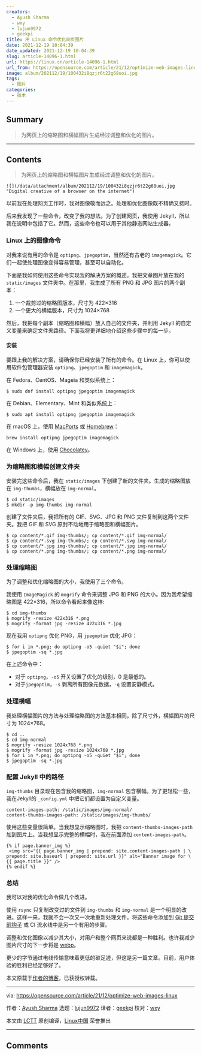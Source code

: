 ```yaml
---
creators:
  - Ayush Sharma
  - wxy
  - lujun9972
  - geekpi
title: 用 Linux 命令优化网页图片
date: 2021-12-19 10:04:39
date_updated: 2021-12-19 10:04:39
slug: article-14096-1.html
url: https://linux.cn/article-14096-1.html
url_from: https://opensource.com/article/21/12/optimize-web-images-linux
image: album/202112/19/100432i8qzjr6t22g68uoi.jpg
tags:
  - 图片
categories:
  - 技术
---
```


## Summary

> 为网页上的缩略图和横幅图片生成经过调整和优化的图片。

***

<!-- more -->

## Contents

> 
> 为网页上的缩略图和横幅图片生成经过调整和优化的图片。
> 
> 
> 

`![](/data/attachment/album/202112/19/100432i8qzjr6t22g68uoi.jpg "Digital creative of a browser on the internet")`

以前我在处理网页工作时，我对图像敬而远之。处理和优化图像既不精确又费时。

后来我发现了一些命令，改变了我的想法。为了创建网页，我使用 Jekyll，所以我在说明中包括了它。然而，这些命令也可以用于其他静态网站生成器。

### Linux 上的图像命令

对我来说有用的命令是 `optipng`、`jpegoptim`，当然还有古老的 `imagemagick`。它们一起使处理图像变得容易管理，甚至可以自动化。

下面是我如何使用这些命令实现我的解决方案的概述。我把文章图片放在我的 `static/images` 文件夹中。在那里，我生成了所有 PNG 和 JPG 图片的两个副本：

1. 一个裁剪过的缩略图版本，尺寸为 422×316
2. 一个更大的横幅版本，尺寸为 1024×768

然后，我把每个副本（缩略图和横幅）放入自己的文件夹，并利用 Jekyll 的自定义变量来确定文件夹路径。下面我将更详细地介绍这些步骤中的每一步。

#### 安装

要跟上我的解决方案，请确保你已经安装了所有的命令。在 Linux 上，你可以使用软件包管理器安装 `optipng`、`jpegoptim` 和 `imagemagick`。

在 Fedora、CentOS、Mageia 和类似系统上：

```shell
$ sudo dnf install optipng jpegoptim imagemagick
```

在 Debian、Elementary、Mint 和类似系统上：

```shell
$ sudo apt install optipng jpegoptim imagemagick
```

在 macOS 上，使用 [MacPorts](https://opensource.com/article/20/11/macports) 或 [Homebrew](https://opensource.com/article/20/6/homebrew-mac)：

```shell
brew install optipng jpegoptim imagemagick
```

在 Windows 上，使用 [Chocolatey](https://opensource.com/article/20/3/chocolatey)。

### 为缩略图和横幅创建文件夹

安装完这些命令后，我在 `static/images` 下创建了新的文件夹。生成的缩略图放在 `img-thumbs`，横幅放在 `img-normal`。

```shell
$ cd static/images
$ mkdir -p img-thumbs img-normal
```

创建了文件夹后，我把所有的 GIF、SVG、JPG 和 PNG 文件复制到这两个文件夹。我把 GIF 和 SVG 原封不动地用于缩略图和横幅图片。

```shell
$ cp content/*.gif img-thumbs/; cp content/*.gif img-normal/
$ cp content/*.svg img-thumbs/; cp content/*.svg img-normal/
$ cp content/*.jpg img-thumbs/; cp content/*.jpg img-normal/
$ cp content/*.png img-thumbs/; cp content/*.png img-normal/
```

### 处理缩略图

为了调整和优化缩略图的大小，我使用了三个命令。

我使用 `ImageMagick` 的 `mogrify` 命令来调整 JPG 和 PNG 的大小。因为我希望缩略图是 422×316，所以命令看起来像这样:

```shell
$ cd img-thumbs
$ mogrify -resize 422x316 *.png
$ mogrify -format jpg -resize 422x316 *.jpg
```

现在我用 `optipng` 优化 PNG，用 `jpegoptim` 优化 JPG：

```shell
$ for i in *.png; do optipng -o5 -quiet "$i"; done
$ jpegoptim -sq *.jpg
```

在上述命令中：

* 对于 `optipng`，`-o5` 开关设置了优化的级别，0 是最低的。
* 对于`jpegoptim`，`-s` 剥离所有图像元数据，`-q` 设置安静模式。

### 处理横幅

我处理横幅图片的方法与处理缩略图的方法基本相同，除了尺寸外，横幅图片的尺寸为 1024×768。

```shell
$ cd ..
$ cd img-normal
$ mogrify -resize 1024x768 *.png
$ mogrify -format jpg -resize 1024x768 *.jpg
$ for i in *.png; do optipng -o5 -quiet "$i"; done
$ jpegoptim -sq *.jpg
```

### 配置 Jekyll 中的路径

`img-thumbs` 目录现在包含我的缩略图，`img-normal` 包含横幅。为了更轻松一些，我在Jekyll的 `_config.yml` 中把它们都设置为自定义变量。

```shell
content-images-path: /static/images/img-normal/
content-thumbs-images-path: /static/images/img-thumbs/
```

使用这些变量很简单。当我想显示缩略图时，我把 `content-thumbs-images-path` 加到图片上。当我想显示完整的横幅时，我在前面添加 `content-images-path`。

```shell
{% if page.banner_img %}
 <img src="{{ page.banner_img | prepend: site.content-images-path | \
prepend: site.baseurl | prepend: site.url }}" alt="Banner image for \
{{ page.title }}" />
{% endif %}
```

### 总结

我可以对我的优化命令做几个改进。

使用 `rsync` 只复制改变过的文件到 `img-thumbs` 和 `img-normal` 是一个明显的改进。这样一来，我就不会一次又一次地重新处理文件。将这些命令添加到 [Git 提交前钩子](https://opensource.com/life/16/8/how-construct-your-own-git-server-part-6) 或 CI 流水线中是另一个有用的步骤。

调整和优化图像以减少其大小，对用户和整个网页来说都是一种胜利。也许我减少图片尺寸的下一步将是 [webp](https://opensource.com/article/20/4/webp-image-compression)。

更少的字节通过电线传输意味着更低的碳足迹，但这是另一篇文章。目前，用户体验的胜利已经足够好了。

本文原载于[作者的博客](https://www.ayushsharma.in/2021/11/optimising-jpg-and-png-images-for-a-jekyll-blog)，已获授权转载。

---

via: <https://opensource.com/article/21/12/optimize-web-images-linux>

作者：[Ayush Sharma](https://opensource.com/users/ayushsharma) 选题：[lujun9972](https://github.com/lujun9972) 译者：[geekpi](https://github.com/geekpi) 校对：[wxy](https://github.com/wxy)

本文由 [LCTT](https://github.com/LCTT/TranslateProject) 原创编译，[Linux中国](https://linux.cn/) 荣誉推出

***

## Comments
